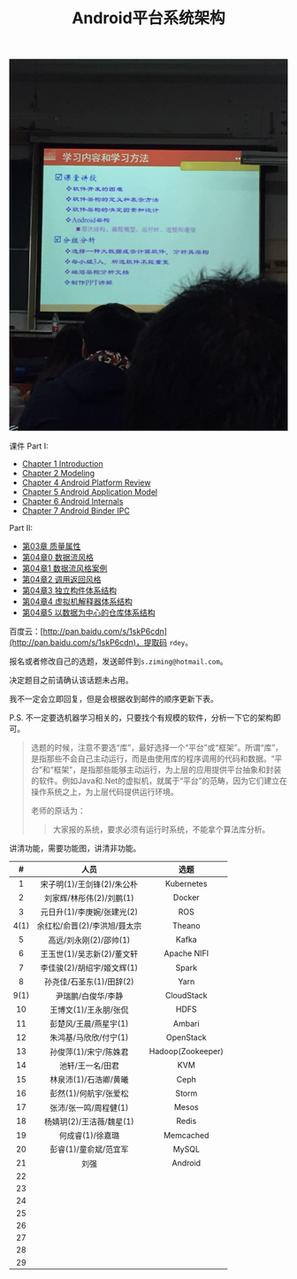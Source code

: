 ﻿---
title: Android平台系统架构
layout: page
---

![](/assets/images/android_arch.jpg)

课件 Part I:

- [Chapter 1 Introduction](http://songziming.qiniudn.com/arch/chapter1_Introduction.pdf)
- [Chapter 2 Modeling](http://songziming.qiniudn.com/chapter%202%20modeling.pdf)
- [Chapter 4 Android Platform Review](http://songziming.qiniudn.com/chapter%204%20android%20platform%20overview.pdf)
- [Chapter 5 Android Application Model](http://songziming.qiniudn.com/chapter%205%20android%20application%20model.pdf)
- [Chapter 6 Android Internals](http://songziming.qiniudn.com/chapter%206%20Android%20Internals.pdf)
- [Chapter 7 Android Binder IPC](http://songziming.qiniudn.com/Chapter%207%20android-binder-ipc.pdf)

Part II:

- [第03章 质量属性](http://songziming.qiniudn.com/%E7%AC%AC03%E7%AB%A0%20%E8%B4%A8%E9%87%8F%E5%B1%9E%E6%80%A7.pdf)
- [第04章0 数据流风格](http://songziming.qiniudn.com/%E7%AC%AC04%E7%AB%A00%20%E6%95%B0%E6%8D%AE%E6%B5%81%E9%A3%8E%E6%A0%BC.pdf)
- [第04章1 数据流风格案例](http://songziming.qiniudn.com/%E7%AC%AC04%E7%AB%A01%20%E6%95%B0%E6%8D%AE%E6%B5%81%E9%A3%8E%E6%A0%BC%E6%A1%88%E4%BE%8B.pdf)
- [第04章2 调用返回风格](http://songziming.qiniudn.com/%E7%AC%AC04%E7%AB%A02%20%E8%B0%83%E7%94%A8%E8%BF%94%E5%9B%9E%E9%A3%8E%E6%A0%BC.pdf)
- [第04章3 独立构件体系结构](http://songziming.qiniudn.com/%E7%AC%AC04%E7%AB%A03%20%E7%8B%AC%E7%AB%8B%E6%9E%84%E4%BB%B6%E4%BD%93%E7%B3%BB%E7%BB%93%E6%9E%84.pdf)
- [第04章4 虚拟机解释器体系结构](http://songziming.qiniudn.com/%E7%AC%AC04%E7%AB%A04%20%E8%99%9A%E6%8B%9F%E6%9C%BA%E8%A7%A3%E9%87%8A%E5%99%A8%E4%BD%93%E7%B3%BB%E7%BB%93%E6%9E%84.pdf)
- [第04章5 以数据为中心的仓库体系结构](http://songziming.qiniudn.com/%E7%AC%AC04%E7%AB%A05%20%E4%BB%A5%E6%95%B0%E6%8D%AE%E4%B8%BA%E4%B8%AD%E5%BF%83%E7%9A%84%E4%BB%93%E5%BA%93%E4%BD%93%E7%B3%BB%E7%BB%93%E6%9E%84.pdf)

百度云：[http://pan.baidu.com/s/1skP6cdn](http://pan.baidu.com/s/1skP6cdn)，提取码 `rdey`。

报名或者修改自己的选题，发送邮件到`s.ziming@hotmail.com`。

决定题目之前请确认该话题未占用。

我不一定会立即回复，但是会根据收到邮件的顺序更新下表。

P.S. 不一定要选机器学习相关的，只要找个有规模的软件，分析一下它的架构即可。

> 选题的时候，注意不要选“库”，最好选择一个“平台”或“框架”。所谓“库”，是指那些不会自己主动运行，而是由使用库的程序调用的代码和数据。“平台”和“框架”，是指那些能够主动运行，为上层的应用提供平台抽象和封装的软件。例如Java和.Net的虚拟机，就属于“平台”的范畴，因为它们建立在操作系统之上，为上层代码提供运行环境。
>
> 老师的原话为：
>
> > 大家报的系统，要求必须有运行时系统，不能拿个算法库分析。

讲清功能，需要功能图，讲清非功能。

<!-- 一人展示，其余两人负责回答问题 -->

|  # |         人员         |      选题      |
|:--:|:--------------------:|:--------------:|
|  1 | 宋子明(1)/王剑锋(2)/朱公朴 |   Kubernetes   |
|  2 | 刘家辉/林彤伟(2)/刘鹏(1)   |   Docker       |
|  3 | 元日升(1)/李庚婉/张建光(2) |   ROS          |
|  4(1) | 余红松/俞晋(2)/李洪旭/聂太宗   |   Theano      |
|  5 | 高远/刘永刚(2)/邵帅(1)     |   Kafka        |
|  6 | 王玉世(1)/吴志新(2)/董文轩 |   Apache NIFI  |
|  7 | 李佳骏(2)/胡绍宇/姬文辉(1) |   Spark        |
|  8 | 孙尧佳/石圣东(1)/田辞(2)   |   Yarn        |
|  9(1) | 尹瑞鹏/白俊华/李静   |   CloudStack   |
| 10 | 王博文(1)/王永朋/张侃   |   HDFS         |
| 11 | 彭楚风/王晨/燕星宇(1)   |   Ambari       |
| 12 | 朱鸿基/马欣欣/付宁(1)   |   OpenStack    |
| 13 | 孙俊萍(1)/宋宁/陈姝君   |   Hadoop(Zookeeper)  |
| 14 | 池轩/王一名/田君     |   KVM          |
| 15 | 林泉沛(1)/石浩卿/黄曦   |   Ceph         |
| 16 | 彭然(1)/何航宇/张爱松   |   Storm        |
| 17 | 张沛/张一鸣/周程健(1)   |   Mesos        |
| 18 | 杨婧玥(2)/王洁薇/魏星(1)   |   Redis        |
| 19 | 何成睿(1)/徐嘉璐       |   Memcached   |
| 20 | 彭睿(1)/童俞斌/范宜军   |  MySQL         |
| 21 | 刘强                   | Android        |
| 22 |                      |                |
| 23 |                      |                |
| 24 |                      |                |
| 25 |                      |                |
| 26 |                      |                |
| 27 |                      |                |
| 28 |                      |                |
| 29 |                      |                |
